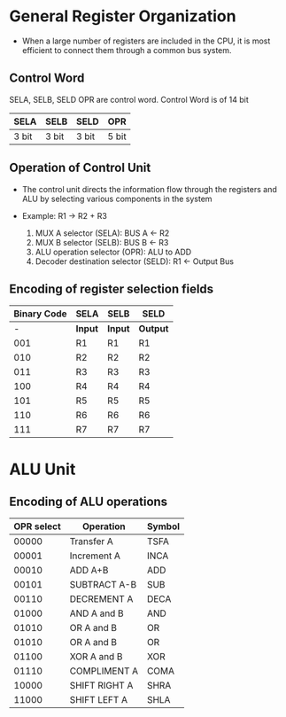 # General Register Organization

- When a large number of registers are included in the CPU,
it is most efficient to connect them through a common bus system.

Control Word
---
SELA, SELB, SELD OPR are control word.
Control Word  is of 14 bit

|SELA|SELB|SELD|OPR|
|-|-|-|-|
|3 bit|3 bit|3 bit|5 bit|


Operation of Control Unit
---
- The control unit directs the information flow through the registers and ALU
by selecting various components in the system

- Example: R1 -> R2 + R3
    1. MUX A selector (SELA): BUS A <- R2
    2. MUX B selector (SELB): BUS B <- R3
    3. ALU operation selector (OPR): ALU to ADD
    4. Decoder destination selector (SELD): R1 <- Output Bus

Encoding of register selection fields
---

| Binary Code | SELA      | SELB      | SELD       |
| ----------- | --------- | --------- | ---------- |
| -           | **Input** | **Input** | **Output** |
| 001         | R1        | R1        | R1         |
| 010         | R2        | R2        | R2         |
| 011         | R3        | R3        | R3         |
| 100         | R4        | R4        | R4         |
| 101         | R5        | R5        | R5         |
| 110         | R6        | R6        | R6         |
| 111         | R7        | R7        | R7         |

# ALU Unit
Encoding of ALU operations
---

|OPR select|Operation|Symbol|
|-|-|-|
|00000|Transfer A|TSFA|
|00001|Increment A|INCA|
|00010|ADD A+B|ADD|
|00101|SUBTRACT A-B|SUB|
|00110|DECREMENT A|DECA|
|01000|AND A and B|AND|
|01010|OR A and B|OR|
|01010|OR A and B|OR|
|01100|XOR A and B|XOR|
|01110|COMPLIMENT A|COMA|
|10000|SHIFT RIGHT A|SHRA|
|11000|SHIFT LEFT A|SHLA|


